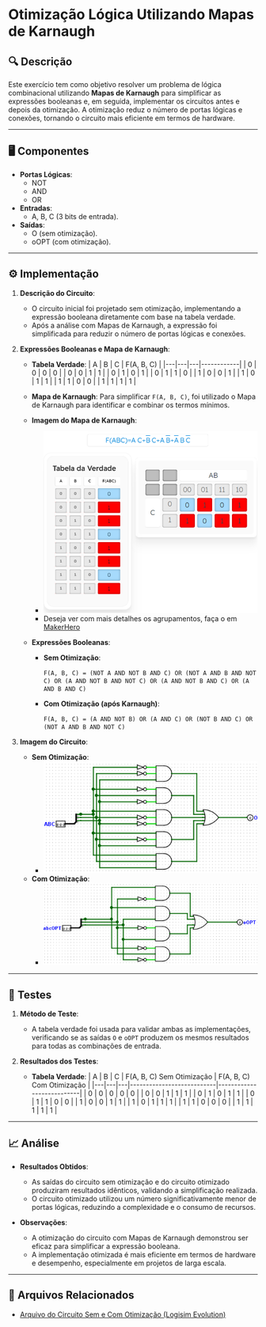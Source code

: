# Otimização Lógica Utilizando Mapas de Karnaugh

## 🔍 Descrição

Este exercício tem como objetivo resolver um problema de lógica combinacional utilizando **Mapas de Karnaugh** para simplificar as expressões booleanas e, em seguida, implementar os circuitos antes e depois da otimização. A otimização reduz o número de portas lógicas e conexões, tornando o circuito mais eficiente em termos de hardware.

---

## 🖥️ Componentes

- **Portas Lógicas**:
  - NOT
  - AND
  - OR
- **Entradas**:
  - A, B, C (3 bits de entrada).
- **Saídas**:
  - O (sem otimização).
  - oOPT (com otimização).

---

## ⚙️ Implementação

1. **Descrição do Circuito**:

   - O circuito inicial foi projetado sem otimização, implementando a expressão booleana diretamente com base na tabela verdade.
   - Após a análise com Mapas de Karnaugh, a expressão foi simplificada para reduzir o número de portas lógicas e conexões.

2. **Expressões Booleanas e Mapa de Karnaugh**:

   - **Tabela Verdade**:
     | A | B | C | F(A, B, C) |
     |---|---|---|------------|
     | 0 | 0 | 0 | 0 |
     | 0 | 0 | 1 | 1 |
     | 0 | 1 | 0 | 1 |
     | 0 | 1 | 1 | 0 |
     | 1 | 0 | 0 | 1 |
     | 1 | 0 | 1 | 1 |
     | 1 | 1 | 0 | 0 |
     | 1 | 1 | 1 | 1 |

   - **Mapa de Karnaugh**:
     Para simplificar `F(A, B, C)`, foi utilizado o Mapa de Karnaugh para identificar e combinar os termos mínimos.

   - **Imagem do Mapa de Karnaugh**:
     - ![Mapa de Karnaugh do Circuito](../images/mapa_karnaugh.png)
     - Deseja ver com mais detalhes os agrupamentos, faça o em [MakerHero](https://www.makerhero.com/blog/mapa-de-karnaugh/)
   - **Expressões Booleanas**:

     - **Sem Otimização**:
       ```text
       F(A, B, C) = (NOT A AND NOT B AND C) OR (NOT A AND B AND NOT C) OR (A AND NOT B AND NOT C) OR (A AND NOT B AND C) OR (A AND B AND C)
       ```
     - **Com Otimização (após Karnaugh)**:
       ```text
       F(A, B, C) = (A AND NOT B) OR (A AND C) OR (NOT B AND C) OR (NOT A AND B AND NOT C)
       ```

3. **Imagem do Circuito**:
   - **Sem Otimização**:
     - ![Sem Otimização](../images/circuito_sem_otimizacao.png)
   - **Com Otimização**:
     - ![Com Otimização](../images/circuito_com_otimizacao.png)

---

## 🔬 Testes

1. **Método de Teste**:

   - A tabela verdade foi usada para validar ambas as implementações, verificando se as saídas `O` e `oOPT` produzem os mesmos resultados para todas as combinações de entrada.

2. **Resultados dos Testes**:
   - **Tabela Verdade**:
     | A | B | C | F(A, B, C) Sem Otimização | F(A, B, C) Com Otimização |
     |---|---|---|---------------------------|---------------------------|
     | 0 | 0 | 0 | 0 | 0 |
     | 0 | 0 | 1 | 1 | 1 |
     | 0 | 1 | 0 | 1 | 1 |
     | 0 | 1 | 1 | 0 | 0 |
     | 1 | 0 | 0 | 1 | 1 |
     | 1 | 0 | 1 | 1 | 1 |
     | 1 | 1 | 0 | 0 | 0 |
     | 1 | 1 | 1 | 1 | 1 |

---

## 📈 Análise

- **Resultados Obtidos**:

  - As saídas do circuito sem otimização e do circuito otimizado produziram resultados idênticos, validando a simplificação realizada.
  - O circuito otimizado utilizou um número significativamente menor de portas lógicas, reduzindo a complexidade e o consumo de recursos.

- **Observações**:
  - A otimização do circuito com Mapas de Karnaugh demonstrou ser eficaz para simplificar a expressão booleana.
  - A implementação otimizada é mais eficiente em termos de hardware e desempenho, especialmente em projetos de larga escala.

---

## 📂 Arquivos Relacionados

- [Arquivo do Circuito Sem e Com Otimização (Logisim Evolution)](../src/circuito_sem_e_com_otimizacao.circ)
